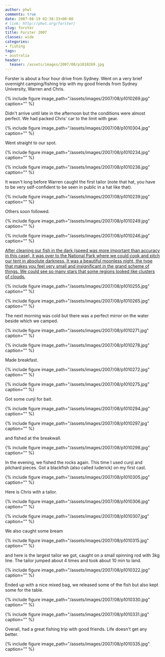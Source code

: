 ```yaml
---
author: phwl
comments: true
date: 2007-08-19 02:38:33+00:00
# link: http://phwl.org/forster/
slug: forster
title: Forster 2007
classes: wide
categories:
- fishing
tags:
- australia
header:
  teaser: /assets/images/2007/08/p1010269.jpg
---
```


Forster is about a four hour drive from Sydney. Went on a very brief overnight camping/fishing trip with my good friends from Sydney University, Warren and Chris.

{% include figure image_path="/assets/images/2007/08/p1010269.jpg" caption="" %}

Didn't arrive until late in the afternoon but the conditions were almost perfect. We had packed Chris' car to the limit with gear.

{% include figure image_path="/assets/images/2007/08/p1010304.jpg" caption="" %}

Went straight to our spot.

{% include figure image_path="/assets/images/2007/08/p1010234.jpg" caption="" %}



{% include figure image_path="/assets/images/2007/08/p1010238.jpg" caption="" %}

It wasn't long before Warren caught the first tailor (note that hat, you have to be very self-confident to be seen in public in a hat like that).

{% include figure image_path="/assets/images/2007/08/p1010239.jpg" caption="" %}



Others soon followed.

{% include figure image_path="/assets/images/2007/08/p1010249.jpg" caption="" %}



{% include figure image_path="/assets/images/2007/08/p1010246.jpg" caption="" %}

[After cleaning our fish in the dark (speed was more important than accuracy in this case), it was over to the National Park where we could cook and pitch our tent in absolute darkness. It was a beautiful moonless night, the type that makes you feel very small and insignificant in the grand scheme of things. We could see so many stars that some regions looked like clusters of clouds.](/assets/images/2007/08/p1010322.jpg)

{% include figure image_path="/assets/images/2007/08/p1010255.jpg" caption="" %}

{% include figure image_path="/assets/images/2007/08/p1010265.jpg" caption="" %}

The next morning was cold but there was a perfect mirror on the water beside which we camped.

{% include figure image_path="/assets/images/2007/08/p1010271.jpg" caption="" %}

{% include figure image_path="/assets/images/2007/08/p1010278.jpg" caption="" %}

Made breakfast.

{% include figure image_path="/assets/images/2007/08/p1010272.jpg" caption="" %}

{% include figure image_path="/assets/images/2007/08/p1010275.jpg" caption="" %}

Got some cunji for bait.

{% include figure image_path="/assets/images/2007/08/p1010294.jpg" caption="" %}

{% include figure image_path="/assets/images/2007/08/p1010297.jpg" caption="" %}

and fished at the breakwall.

{% include figure image_path="/assets/images/2007/08/p1010298.jpg" caption="" %}

In the evening, we fished the rocks again. This time I used cunji and pilchard pieces. Got a blackfish (also called luderick) on my first cast.

{% include figure image_path="/assets/images/2007/08/p1010305.jpg" caption="" %}

Here is Chris with a tailor.

{% include figure image_path="/assets/images/2007/08/p1010306.jpg" caption="" %}

{% include figure image_path="/assets/images/2007/08/p1010307.jpg" caption="" %}

We also caught some bream

{% include figure image_path="/assets/images/2007/08/p1010315.jpg" caption="" %}

and here is the largest tailor we got, caught on a small spinning rod with 3kg line. The tailor jumped about 4 times and took about 10 min to land.



{% include figure image_path="/assets/images/2007/08/p1010322.jpg" caption="" %}

Ended up with a nice mixed bag, we released some of the fish but also kept some for the table.

{% include figure image_path="/assets/images/2007/08/p1010330.jpg" caption="" %}

{% include figure image_path="/assets/images/2007/08/p1010331.jpg" caption="" %}

Overall, had a great fishing trip with good friends. Life doesn't get any better.

{% include figure image_path="/assets/images/2007/08/p1010335.jpg" caption="" %}
